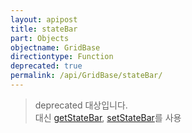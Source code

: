```yaml
---
layout: apipost
title: stateBar
part: Objects
objectname: GridBase
directiontype: Function
deprecated: true
permalink: /api/GridBase/stateBar/
---
```


> deprecated 대상입니다.   
> 대신 [getStateBar](/api/GridBase/getStateBar), [setStateBar](/api/GridBase/setStateBar)를 사용
